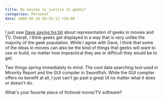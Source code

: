 ```yaml
---
title: Do movies to justice to geeks?
categories: Personal
date: 2006-05-26 05:52:12 +10:00
---
```


I just saw [Dave saying his bit][0] about representation of geeks in movies and TV. Overall, I think geeks get displayed in a way that is very unlike the majority of the geek population. While I agree with Dave, I think that some of the ideas in movies can also be the kind of things that geeks will want to use or build, no matter how impractical they are or difficult they would be to get. 

Two things spring immediately to mind. The cool data searching tool used in Minority Report and the GUI compiler in Swordfish. While the GUI compiler offers no benefit at all, I just can't go past a great UI no matter what it does or doesn't do.

What's your favorite piece of fictional movie/TV software?

[0]: http://blogs.msdn.com/davidlem/archive/2006/05/24/605876.aspx
